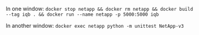 In one window:
`docker stop netapp && docker rm netapp && docker build --tag iqb . && docker run --name netapp -p 5000:5000 iqb`

In another window:
`docker exec netapp python -m unittest NetApp-v3`

